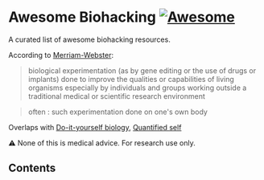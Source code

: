 # Awesome Biohacking [![Awesome](https://awesome.re/badge.svg)](https://awesome.re)

A curated list of awesome biohacking resources.

According to [Merriam-Webster](https://www.merriam-webster.com/dictionary/biohacking):

> biological experimentation (as by gene editing or the use of drugs or implants) done to improve the qualities or capabilities of living organisms especially by individuals and groups working outside a traditional medical or scientific research environment

> often : such experimentation done on one's own body

Overlaps with [Do-it-yourself biology](https://en.wikipedia.org/wiki/Do-it-yourself_biology), [Quantified self](https://en.wikipedia.org/wiki/Quantified_self)

:warning: None of this is medical advice. For research use only.

## Contents